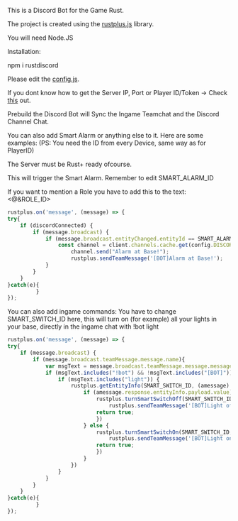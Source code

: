 This is a Discord Bot for the Game Rust.

The project is created using the [rustplus.js](https://github.com/liamcottle/rustplus.js) library.

You will need Node.JS

Installation:

npm i rustdiscord


Please edit the [config.js](https://github.com/yourdawi/rustdiscord/blob/main/config.json).

If you dont know how to get the Server IP, Port or Player ID/Token -> Check [this](https://github.com/liamcottle/rustplus.js#pairing) out.

Prebuild the Discord Bot will Sync the Ingame Teamchat and the Discord Channel Chat.

You can also add Smart Alarm or anything else to it.
Here are some examples:
(PS: You need the ID from every Device, same way as for PlayerID)

The Server must be Rust+ ready ofcourse.

This will trigger the Smart Alarm. Remember to edit SMART_ALARM_ID

If you want to mention a Role you have to add this to the text:
<@&ROLE_ID>

```javascript
rustplus.on('message', (message) => {
try{
    if (discordConnected) {
        if (message.broadcast) {
            if (message.broadcast.entityChanged.entityId == SMART_ALARM_ID && message.broadcast.entityChanged.payload.value){
				const channel = client.channels.cache.get(config.DISCORD_CHANNEL_ID);
					channel.send("Alarm at Base!");
					rustplus.sendTeamMessage('[BOT]Alarm at Base!');
            } 
        }
    }
}catch(e){
         }
});

```

You can also add ingame commands:
You have to change SMART_SWITCH_ID here, this will turn on (for example) all your lights in your base,
directly in the ingame chat with !bot light
```javascript
rustplus.on('message', (message) => {
try{
    if (message.broadcast) {
        if (message.broadcast.teamMessage.message.name){
			var msgText = message.broadcast.teamMessage.message.message;
			if (msgText.includes("!bot") && !msgText.includes("[BOT]")) {
				if (msgText.includes("light")) {
					rustplus.getEntityInfo(SMART_SWITCH_ID, (amessage) => {
						if (amessage.response.entityInfo.payload.value) {
							rustplus.turnSmartSwitchOff(SMART_SWITCH_ID, (message) => {
                                rustplus.sendTeamMessage('[BOT]Light off!');
							return true;
							})
						} else {
							rustplus.turnSmartSwitchOn(SMART_SWITCH_ID, (message) => {
                                rustplus.sendTeamMessage('[BOT]Light on!');
							return true;
							})
						}
					})
				} 
			}
		}
    }
}catch(e){
         }
});

```

